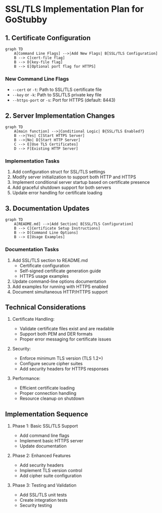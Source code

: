 # SSL/TLS Implementation Plan for GoStubby

## 1. Certificate Configuration

```mermaid
graph TD
    A[Command Line Flags] -->|Add New Flags| B[SSL/TLS Configuration]
    B --> C[cert-file flag]
    B --> D[key-file flag]
    B --> E[Optional port flag for HTTPS]
```

### New Command Line Flags
- `--cert` or `-t`: Path to SSL/TLS certificate file
- `--key` or `-k`: Path to SSL/TLS private key file
- `--https-port` or `-s`: Port for HTTPS (default: 8443)

## 2. Server Implementation Changes

```mermaid
graph TD
    A[main function] -->|Conditional Logic| B{SSL/TLS Enabled?}
    B -->|Yes| C[Start HTTPS Server]
    B -->|No| D[Start HTTP Server]
    C --> E[Use TLS Certificates]
    D --> F[Existing HTTP Server]
```

### Implementation Tasks
1. Add configuration struct for SSL/TLS settings
2. Modify server initialization to support both HTTP and HTTPS
3. Implement conditional server startup based on certificate presence
4. Add graceful shutdown support for both servers
5. Update error handling for certificate loading

## 3. Documentation Updates

```mermaid
graph TD
    A[README.md] -->|Add Section| B[SSL/TLS Configuration]
    B --> C[Certificate Setup Instructions]
    B --> D[Command Line Options]
    B --> E[Usage Examples]
```

### Documentation Tasks
1. Add SSL/TLS section to README.md
   - Certificate configuration
   - Self-signed certificate generation guide
   - HTTPS usage examples
2. Update command-line options documentation
3. Add examples for running with HTTPS enabled
4. Document simultaneous HTTP/HTTPS support

## Technical Considerations

1. Certificate Handling:
   - Validate certificate files exist and are readable
   - Support both PEM and DER formats
   - Proper error messaging for certificate issues

2. Security:
   - Enforce minimum TLS version (TLS 1.2+)
   - Configure secure cipher suites
   - Add security headers for HTTPS responses

3. Performance:
   - Efficient certificate loading
   - Proper connection handling
   - Resource cleanup on shutdown

## Implementation Sequence

1. Phase 1: Basic SSL/TLS Support
   - Add command line flags
   - Implement basic HTTPS server
   - Update documentation

2. Phase 2: Enhanced Features
   - Add security headers
   - Implement TLS version control
   - Add cipher suite configuration

3. Phase 3: Testing and Validation
   - Add SSL/TLS unit tests
   - Create integration tests
   - Security testing
